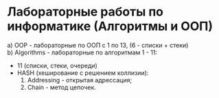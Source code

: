 # Лабораторные работы по информатике (Алгоритмы и ООП)
a) OOP - лабораторные по ООП с 1 по 13, (6 - списки + стеки)                                                                              
b) Algorithms - лабораторные по алгоритмам 1 - 11: 
  - 11 (списки, стеки, очереди)
  - HASH (хеширование с решением коллизии):
    1) Addressing - открытая адрессация;
    2) Chain - метод цепочек.
